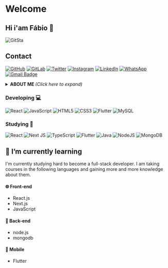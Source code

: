 # Welcome

## Hi i'am Fábio 👋


![GitSta](https://github-readme-stats.vercel.app/api?username=Fabiopmfilho&show_icons=true&title_color=fff&icon_color=79ff97&text_color=9f9f9f&bg_color=151515)


## Contact
[![GitHub](https://img.shields.io/badge/github-%23121011.svg?style=for-the-badge&logo=github&logoColor=white)](https://github.com/Fabiopmfilho)
[![GitLab](https://img.shields.io/badge/gitlab-%23181717.svg?style=for-the-badge&logo=gitlab&logoColor=white)](https://gitlab.com/fabiopmfilho)
[![Twitter](https://img.shields.io/badge/Kathur_-%231DA1F2.svg?style=for-the-badge&logo=Twitter&logoColor=white)](https://twitter.com/Kathur_)
[![Instagram](https://img.shields.io/badge/fk_fabio-%23E4405F.svg?style=for-the-badge&logo=Instagram&logoColor=white)](https://www.instagram.com/fk_fabio/)
[![LinkedIn](https://img.shields.io/badge/linkedin-%230077B5.svg?style=for-the-badge&logo=linkedin&logoColor=white)](https://www.linkedin.com/in/f%C3%A1bio-filho-ab2a65137/)
[![WhatsApp](https://img.shields.io/badge/WhatsApp-25D366?style=for-the-badge&logo=whatsapp&logoColor=white)](https://api.whatsapp.com/send?phone=5511999569942!)
[![Gmail Badge](https://img.shields.io/badge/-fabiopmfilho@gmail.com-c14438?style=flat-square&logo=Gmail&logoColor=white&link=mailto:fabiopmfilho@gmail.com)](mailto:fabiopmfilho@gmail.com)

<details>
<summary> <b> ABOUT ME </b> <i>(Click here to expand)</i> </summary>
  
### 📖 About me

Well, I am currently studying Systems Analysis and Development and I have also acquired knowledge through several courses, looking for my evolution day after day to become a recognized and reliable professional in the market.

</details>

###  Developing 💻 
![React](https://img.shields.io/badge/react-%2320232a.svg?style=for-the-badge&logo=react&logoColor=%2361DAFB)
![JavaScript](https://img.shields.io/badge/javascript-%23323330.svg?style=for-the-badge&logo=javascript&logoColor=%23F7DF1E)
![HTML5](https://img.shields.io/badge/html5-%23E34F26.svg?style=for-the-badge&logo=html5&logoColor=white)
![CSS3](https://img.shields.io/badge/css3-%231572B6.svg?style=for-the-badge&logo=css3&logoColor=white)
![Flutter](https://img.shields.io/badge/Flutter-%2302569B.svg?style=for-the-badge&logo=Flutter&logoColor=white)
![MySQL](https://img.shields.io/badge/mysql-%2300f.svg?style=for-the-badge&logo=mysql&logoColor=white)


### Studying 📖
![React](https://img.shields.io/badge/react-%2320232a.svg?style=for-the-badge&logo=react&logoColor=%2361DAFB)
![Next JS](https://img.shields.io/badge/Next-black?style=for-the-badge&logo=next.js&logoColor=white)
![TypeScript](https://img.shields.io/badge/typescript-%23007ACC.svg?style=for-the-badge&logo=typescript&logoColor=white)
![Flutter](https://img.shields.io/badge/Flutter-%2302569B.svg?style=for-the-badge&logo=Flutter&logoColor=white)
![Java](https://img.shields.io/badge/java-%23ED8B00.svg?style=for-the-badge&logo=java&logoColor=white)
![NodeJS](https://img.shields.io/badge/node.js-%2343853D.svg?style=for-the-badge&logo=node.js&logoColor=white)
![MongoDB](https://img.shields.io/badge/MongoDB-%234ea94b.svg?style=for-the-badge&logo=mongodb&logoColor=white)

## 🌱 I’m currently learning
I'm currently studying hard to become a full-stack developer. I am taking courses in the following languages and gaining more and more knowledge about them.

#### 🌐 Front-end
 - React.js
 - Next.js
 - JavaScript

#### 🎲 Back-end
  - node.js
  - mongodb

#### 📱 Mobile
  - Flutter


<!--
**Fabiopmfilho/Fabiopmfilho** is a ✨ _special_ ✨ repository because its `README.md` (this file) appears on your GitHub profile.

Here are some ideas to get you started:

- 🔭 I’m currently working on ...
- 🌱 I’m currently learning ...
- 👯 I’m looking to collaborate on ...
- 🤔 I’m looking for help with ...
- 💬 Ask me about ...
- 📫 How to reach me: ...
- 😄 Pronouns: ...
- ⚡ Fun fact: ...
-->
